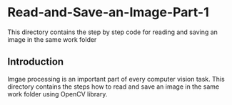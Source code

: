# Read-and-Save-an-Image-Part-1
This directory contains the step by step code for reading and saving an image in the same work folder 

## Introduction
Imgae processing is an important part of every computer vision task. This directory contains the steps how to read and save an image in the same work folder using OpenCV library.
